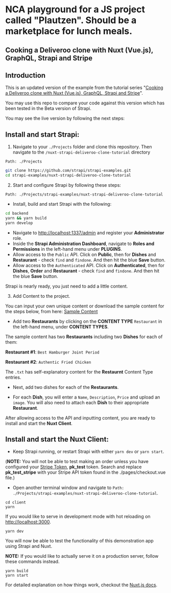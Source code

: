 # NCA playground for a JS project called "Plautzen". Should be a marketplace for lunch meals.

## Cooking a Deliveroo clone with Nuxt (Vue.js), GraphQL, Strapi and Stripe

## Introduction

This is an updated version of the example from the tutorial series "[Cooking a Deliveroo clone with Nuxt (Vue.js), GraphQL, Strapi and Stripe](https://blog.strapi.io/cooking-a-deliveroo-clone-with-nuxt-vue-js-graphql-strapi-and-stripe-setup-part-1-7)".

You may use this repo to compare your code against this version which has been tested in the Beta version of Strapi.

You may see the live version by following the next steps:

## Install and start Strapi:

1. Navigate to your `./Projects` folder and clone this repository. Then navigate to the `/nuxt-strapi-deliveroo-clone-tutorial` directory

`Path: ./Projects`

```bash
git clone https://github.com/strapi/strapi-examples.git
cd strapi-examples/nuxt-strapi-deliveroo-clone-tutorial

```

2. Start and configure Strapi by following these steps:

`Path: ./Projects/strapi-examples/nuxt-strapi-deliveroo-clone-tutorial`

-   Install, build and start Strapi with the following:

```bash
cd backend
yarn && yarn build
yarn develop
```

-   Navigate to [http://localhost:1337/admin](http://localhost:1337/admin) and register your **Administrator** role.
-   Inside the **Strapi Administration Dashboard**, navigate to **Roles and Permissions** in the left-hand menu under **PLUGINS**.
-   Allow access to the `Public` API. Click on **Public**, then for **Dishes** and **Restaurant** - check `find` and `findone`. And then hit the blue **Save** button.
-   Allow access to the `Authenticated` API. Click on **Authenticated**, then for **Dishes**, **Order** and **Restaurant** - check `find` and `findone`. And then hit the blue **Save** button.

Strapi is nearly ready, you just need to add a little content.

3. Add Content to the project.

You can input your own unique content or download the sample content for the steps below, from here: [Sample Content](https://github.com/strapi/strapi-examples/tree/master/nuxt-strapi-deliveroo-clone-tutorial/sample-content)

-   Add two **Restaurants** by clicking on the **CONTENT TYPE** `Restaurant` in the left-hand menu, under **CONTENT TYPES**.

The sample content has two **Restaurants** including two **Dishes** for each of them:

**Restaurant #1**: `Best Hamburger Joint Period`

**Restaurant #2**: `Authentic Fried Chicken`

The `.txt` has self-explanatory content for the **Restaurnt** Content Type entries.

-   Next, add two dishes for each of the **Restaurants**.

-   For each **Dish**, you will enter a `Name`, `Description`, `Price` and upload an `image`. You will also need to attach each **Dish** to their appropriate **Restaurant**.

After allowing access to the API and inputting content, you are ready to install and start the **Nuxt Client**.

## Install and start the **Nuxt Client**:

-   Keep Strapi running, or restart Strapi with either `yarn dev` or `yarn start`.

(**NOTE:** You will not be able to test making an order unless you have configured your [Stripe Token](https://stripe.com/docs/stripe-js/elements/payment-request-button#using-with-connect), **pk_test** token. Search and replace **pk_test_stripe** with your Stripe API token found in the ./pages/checkout.vue file.)

-   Open another terminal window and navigate to `Path: ./Projects/strapi-examples/nuxt-strapi-deliveroo-clone-tutorial`.

```
cd client
yarn
```

If you would like to serve in development mode with hot reloading on [http://localhost:3000](http://localhost:3000).

```
yarn dev
```

You will now be able to test the functionality of this demonstration app using Strapi and Nuxt.

**NOTE:** If you would like to actually serve it on a production server, follow these commands instead.

```
yarn build
yarn start

```

For detailed explanation on how things work, checkout the [Nuxt.js docs](https://github.com/nuxt/nuxt.js).
